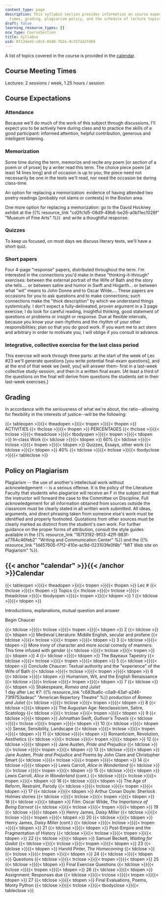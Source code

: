 ```yaml
---
content_type: page
description: This syllabus section provides information on course expectations, meeting
  times, grading, plagiarism policy, and the schedule of lecture topics.
draft: false
learning_resource_types: []
ocw_type: CourseSection
title: Syllabus
uid: 8f134ed2-c8c5-85d0-7b2a-4cf271d2fd69
---
```

A list of topics covered in the course is provided in the [calendar](#calendar).

## Course Meeting Times

Lectures: 2 sessions / week, 1.25 hours / session

## Course Expectations

### Attendance

Because we'll do much of the work of this subject through discussions, I'll expect you to be actively here during class and to practice the skills of a good participant: informed attention, helpful contribution, generous and intelligent listening.

### Memorization

Some time during the term, memorize and recite any poem \[or section of a poem or of prose\] by a writer read this term. The choice piece poem \[at least 14 lines long\] and of occasion is up to you; the piece need not necessarily be one in the texts we'll read, nor need the occasion be during class-time.

An option for replacing a memorization: evidence of having attended two poetry readings \[probably not slams or contests\] in the Boston area.

One more option for replacing a memorization: go to the David Hockney exhibit at the {{% resource_link "cd2fc1d5-08d9-49b6-be26-a0b11ec1028f" "Museum of Fine Arts" %}}  and write a thoughtful response.

### Quizzes

To keep us focused, on most days we discuss literary texts, we'll have a short quiz.

### Short papers

Four 4-page "response" papers, distributed throughout the term. I'm interested in the connections you'd make in these "thinking-it-through" exercises: between the external portrait of the Wife of Bath and the story she tells…. or between satire and humor in Swift and Hogarth… or between what "wit" means to John Donne and to Oscar Wilde…. These papers are occasions for you to ask questions and to make connections; such connections make the "thick description" by which we understand things systemically. I don't expect a fully-delineated, proven argument in a 3 page exercise; I do look for careful reading, insightful thinking, good statement of questions or problems or insight or response. Due at flexible intervals, because you know your own rhythms and the rhythm of your other responsibilities; plan so that you do good work. If you want me to act stern and arbitrary in order to motivate you, I will oblige if you consult in advance.

### Integrative, collective exercise for the last class period

This exercise will work through three parts: at the start of the week of Lec #23 we'll generate questions \[you write potential final-exam questions\], and at the end of that week we \[well, you\] will answer them- first in a last-week collective study-session, and then in a written final exam. \[At least a third of the questions on the final will derive from questions the students set in their last-week exercises.\]

## Grading

In accordance with the seriousness of what we're about, the ratio--allowing for flexibility in the interests of justice--will be the following:

{{< tableopen >}}{{< theadopen >}}{{< tropen >}}{{< thopen >}}
ACTIVITIES
{{< thclose >}}{{< thopen >}}
PERCENTAGES
{{< thclose >}}{{< trclose >}}{{< theadclose >}}{{< tbodyopen >}}{{< tropen >}}{{< tdopen >}}
In-class Work
{{< tdclose >}}{{< tdopen >}}
60%
{{< tdclose >}}{{< trclose >}}{{< tropen >}}{{< tdopen >}}
Quizzes, Essays, other work
{{< tdclose >}}{{< tdopen >}}
40%
{{< tdclose >}}{{< trclose >}}{{< tbodyclose >}}{{< tableclose >}}

## Policy on Plagiarism

Plagiarism -- the use of another's intellectual work without acknowledgement -- is a serious offense. It is the policy of the Literature Faculty that students who plagiarize will receive an F in the subject and that the instructor will forward the case to the Committee on Discipline. Full acknowledgement for all information obtained from sources outside the classroom must be clearly stated in all written work submitted. All ideas, arguments, and direct phrasing taken from someone else's work must be identified and properly footnoted. Quotations from other sources must be clearly marked as distinct from the student's own work. For further guidance on the proper forms of attribution, consult the style guides available in the {{% resource_link "167f3192-9f03-42ff-983f-a7764c46feb2" "Writing and Communication Center" %}} and the {{% resource_link "1d457605-f7f2-410e-ac9d-023103fe0f4b" "MIT Web site on Plagiarism" %}}.

## {{< anchor "calendar" >}}{{< /anchor >}}Calendar

{{< tableopen >}}{{< theadopen >}}{{< tropen >}}{{< thopen >}}
Lec #
{{< thclose >}}{{< thopen >}}
Topics
{{< thclose >}}{{< trclose >}}{{< theadclose >}}{{< tbodyopen >}}{{< tropen >}}{{< tdopen >}}
1
{{< tdclose >}}{{< tdopen >}}

Introductions, explanations, mutual question and answer

Begin Chaucer

{{< tdclose >}}{{< trclose >}}{{< tropen >}}{{< tdopen >}}
2
{{< tdclose >}}{{< tdopen >}}
Medieval Literature: Middle English, secular and profane
{{< tdclose >}}{{< trclose >}}{{< tropen >}}{{< tdopen >}}
3
{{< tdclose >}}{{< tdopen >}}
More irony of character and more social comedy of manners: This time infused with gender
{{< tdclose >}}{{< trclose >}}{{< tropen >}}{{< tdopen >}}
4
{{< tdclose >}}{{< tdopen >}}
The Bayeaux Tapestry
{{< tdclose >}}{{< trclose >}}{{< tropen >}}{{< tdopen >}}
5
{{< tdclose >}}{{< tdopen >}}
Conclude Chaucer: Textual authority and the "experience" of the Wife of Bath
{{< tdclose >}}{{< trclose >}}{{< tropen >}}{{< tdopen >}}
6
{{< tdclose >}}{{< tdopen >}}
Humanism, Wit, and the English Renaissance
{{< tdclose >}}{{< trclose >}}{{< tropen >}}{{< tdopen >}}
7
{{< tdclose >}}{{< tdopen >}}
Shakespeare, *Romeo and Juliet*   
1 day after Lec #7: {{% resource_link "c683ba6c-c0a9-43af-a246-73f9753adeac" "American Repertory Theatre" %}} production of *Romeo and Juliet*
{{< tdclose >}}{{< trclose >}}{{< tropen >}}{{< tdopen >}}
8
{{< tdclose >}}{{< tdopen >}}
The Augustan Age: Neoclassicism, Satire, Scatology
{{< tdclose >}}{{< trclose >}}{{< tropen >}}{{< tdopen >}}
9
{{< tdclose >}}{{< tdopen >}}
Johnathan Swift, *Gulliver's Travels*
{{< tdclose >}}{{< trclose >}}{{< tropen >}}{{< tdopen >}}
10
{{< tdclose >}}{{< tdopen >}}
Sense, Sensibility, Landscape
{{< tdclose >}}{{< trclose >}}{{< tropen >}}{{< tdopen >}}
11
{{< tdclose >}}{{< tdopen >}}
Romanticism, Revolution, Aesthetics
{{< tdclose >}}{{< trclose >}}{{< tropen >}}{{< tdopen >}}
12
{{< tdclose >}}{{< tdopen >}}
Jane Austen, *Pride and Prejudice*
{{< tdclose >}}{{< trclose >}}{{< tropen >}}{{< tdopen >}}
13
{{< tdclose >}}{{< tdopen >}}
Jane Austen, *Pride and Prejudice* and Poems by John Clare and Christopher Smart
{{< tdclose >}}{{< trclose >}}{{< tropen >}}{{< tdopen >}}
14
{{< tdclose >}}{{< tdopen >}}
Lewis Carroll, *Alice in Wonderland*
{{< tdclose >}}{{< trclose >}}{{< tropen >}}{{< tdopen >}}
15
{{< tdclose >}}{{< tdopen >}}
Lewis Carroll, *Alice in Wonderland* (cont.)
{{< tdclose >}}{{< trclose >}}{{< tropen >}}{{< tdopen >}}
16
{{< tdclose >}}{{< tdopen >}}
The Age of Reform, Restraint, Parody
{{< tdclose >}}{{< trclose >}}{{< tropen >}}{{< tdopen >}}
17
{{< tdclose >}}{{< tdopen >}}
Arthur Conan Doyle: Sherlock Holmes stories
{{< tdclose >}}{{< trclose >}}{{< tropen >}}{{< tdopen >}}
18
{{< tdclose >}}{{< tdopen >}}
Film: Oscar Wilde, *The Importance of Being Earnest*
{{< tdclose >}}{{< trclose >}}{{< tropen >}}{{< tdopen >}}
19
{{< tdclose >}}{{< tdopen >}}
Henry James, *Daisy Miller*
{{< tdclose >}}{{< trclose >}}{{< tropen >}}{{< tdopen >}}
20
{{< tdclose >}}{{< tdopen >}}
Henry James, *Daisy Miller* (cont.)
{{< tdclose >}}{{< trclose >}}{{< tropen >}}{{< tdopen >}}
21
{{< tdclose >}}{{< tdopen >}}
Post-Empire and the Fragmentation of History
{{< tdclose >}}{{< trclose >}}{{< tropen >}}{{< tdopen >}}
22
{{< tdclose >}}{{< tdopen >}}
Samuel Beckett, *Waiting for Godot*
{{< tdclose >}}{{< trclose >}}{{< tropen >}}{{< tdopen >}}
23
{{< tdclose >}}{{< tdopen >}}
Harold Pinter, *The Homecoming*
{{< tdclose >}}{{< trclose >}}{{< tropen >}}{{< tdopen >}}
24
{{< tdclose >}}{{< tdopen >}}
Questions
{{< tdclose >}}{{< trclose >}}{{< tropen >}}{{< tdopen >}}
25
{{< tdclose >}}{{< tdopen >}}
Final Exercise Questions
{{< tdclose >}}{{< trclose >}}{{< tropen >}}{{< tdopen >}}
26
{{< tdclose >}}{{< tdopen >}}
Assignment: Responses due
{{< tdclose >}}{{< trclose >}}{{< tropen >}}{{< tdopen >}}
27
{{< tdclose >}}{{< tdopen >}}
Final Evaluations, Poems, Monty Python
{{< tdclose >}}{{< trclose >}}{{< tbodyclose >}}{{< tableclose >}}